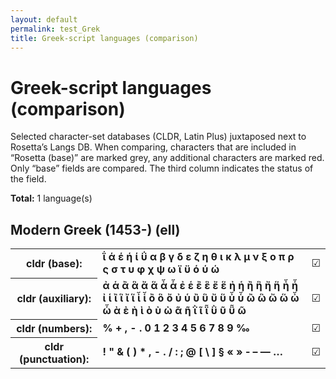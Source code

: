 ```yaml
---
layout: default
permalink: test_Grek
title: Greek-script languages (comparison)
---
```


# Greek-script languages (comparison)

Selected character-set databases (CLDR, Latin Plus) juxtaposed next to Rosetta’s Langs DB. When comparing, characters that are included in “Rosetta (base)” are marked grey, any additional characters are marked red. Only “base” fields are compared. The third column indicates the status of the field.

**Total:** 1 language(s)

## Modern Greek (1453-) (ell)

<table>
 <tr><th>cldr (base):</th><td><strong>ΐ</strong> <strong>ά</strong> <strong>έ</strong> <strong>ή</strong> <strong>ί</strong> <strong>ΰ</strong> <strong>α</strong> <strong>β</strong> <strong>γ</strong> <strong>δ</strong> <strong>ε</strong> <strong>ζ</strong> <strong>η</strong> <strong>θ</strong> <strong>ι</strong> <strong>κ</strong> <strong>λ</strong> <strong>μ</strong> <strong>ν</strong> <strong>ξ</strong> <strong>ο</strong> <strong>π</strong> <strong>ρ</strong> <strong>ς</strong> <strong>σ</strong> <strong>τ</strong> <strong>υ</strong> <strong>φ</strong> <strong>χ</strong> <strong>ψ</strong> <strong>ω</strong> <strong>ϊ</strong> <strong>ϋ</strong> <strong>ό</strong> <strong>ύ</strong> <strong>ώ</strong> </td><td>☑︎</td></tr>
<tr><th>cldr (auxiliary):</th><td><strong>ἀ</strong> <strong>ἁ</strong> <strong>ἂ</strong> <strong>ἃ</strong> <strong>ἄ</strong> <strong>ἅ</strong> <strong>ἆ</strong> <strong>ἇ</strong> <strong>ἐ</strong> <strong>ἑ</strong> <strong>ἒ</strong> <strong>ἓ</strong> <strong>ἔ</strong> <strong>ἕ</strong> <strong>ἠ</strong> <strong>ἡ</strong> <strong>ἢ</strong> <strong>ἣ</strong> <strong>ἤ</strong> <strong>ἥ</strong> <strong>ἦ</strong> <strong>ἧ</strong> <strong>ἰ</strong> <strong>ἱ</strong> <strong>ἲ</strong> <strong>ἳ</strong> <strong>ἴ</strong> <strong>ἵ</strong> <strong>ἶ</strong> <strong>ἷ</strong> <strong>ὂ</strong> <strong>ὃ</strong> <strong>ὄ</strong> <strong>ὐ</strong> <strong>ὑ</strong> <strong>ὒ</strong> <strong>ὓ</strong> <strong>ὔ</strong> <strong>ὕ</strong> <strong>ὖ</strong> <strong>ὗ</strong> <strong>ὢ</strong> <strong>ὣ</strong> <strong>ὤ</strong> <strong>ὥ</strong> <strong>ὦ</strong> <strong>ὧ</strong> <strong>ὰ</strong> <strong>ὲ</strong> <strong>ὴ</strong> <strong>ὶ</strong> <strong>ὸ</strong> <strong>ὺ</strong> <strong>ὼ</strong> <strong>ᾶ</strong> <strong>ῆ</strong> <strong>ῒ</strong> <strong>ῖ</strong> <strong>ῗ</strong> <strong>ῢ</strong> <strong>ῦ</strong> <strong>ῧ</strong> <strong>ῶ</strong> </td><td>☑︎</td></tr>
<tr><th>cldr (numbers):</th><td><strong>%</strong> <strong>+</strong> <strong>,</strong> <strong>-</strong> <strong>.</strong> <strong>0</strong> <strong>1</strong> <strong>2</strong> <strong>3</strong> <strong>4</strong> <strong>5</strong> <strong>6</strong> <strong>7</strong> <strong>8</strong> <strong>9</strong> <strong>‰</strong> </td><td>☑︎</td></tr>
<tr><th>cldr (punctuation):</th><td><strong>!</strong> <strong>"</strong> <strong>&</strong> <strong>(</strong> <strong>)</strong> <strong>*</strong> <strong>,</strong> <strong>-</strong> <strong>.</strong> <strong>/</strong> <strong>:</strong> <strong>;</strong> <strong>@</strong> <strong>[</strong> <strong>\</strong> <strong>]</strong> <strong>§</strong> <strong>«</strong> <strong>»</strong> <strong>‐</strong> <strong>–</strong> <strong>—</strong> <strong>…</strong> </td><td>☑︎</td></tr>
 </table>

